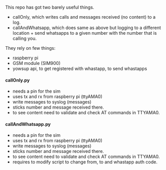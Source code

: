 This repo has got two barely useful things.

- callOnly, which writes calls and messages received (no content) to a log. 
- callAndWhatsapp, which does same as above but logging to a different location + send whatsapps to a given number with the number that is calling you.

They rely on few things:
 - raspberry pi
 - GSM module (SIM900)
 - yowsup api, to get registered with whastapp, to send whastapps

#### callOnly.py ####

- needs a pin for the sim
- uses tx and rx from raspberry pi (ttyAMA0)
- write messages to syslog (messages)
- sticks number and message received there.
- to see content need to validate and check AT commands in TTYAMA0.


#### callAndWhatsapp.py ####

- needs a pin for the sim
- uses tx and rx from raspberry pi (ttyAMA0)
- write messages to syslog (messages)
- sticks number and message received there.
- to see content need to validate and check AT commands in TTYAMA0.
- requires to modify script to change from, to and whastapp auth code.
